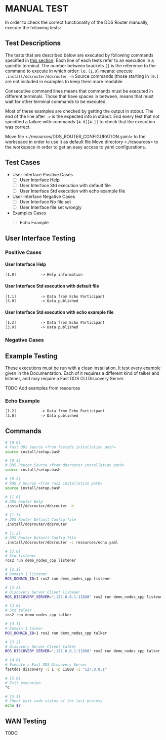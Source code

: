 # MANUAL TEST

In order to check the correct functionality of the DDS Router manually, execute the following tests:

## Test Descriptions

The tests that are described below are executed by following commands specified in [this section](#commands).
Each line of each tests refer to an execution in a specific terminal.
The number between brackets `[]` is the reference to the command to execute in which order:
    i.e. `[1.0]` means: execute `.install/ddsrouter/ddsrouter -h`
Source commands (those starting in `[0.`) are not included in examples to keep them more readable.

Consecutive command lines means that commands must be executed in different terminals.
Those that have spaces in between, means that must wait for other terminal commands to be executed.

Most of these examples are checked by getting the output in stdout.
The end of the line after `->` is the expected info in stdout.
End every test that not specified a failure with commands `[4.0][4.1]` to check that the execution was correct.

Move file <./resources/DDS_ROUTER_CONFIGURATION.yaml> to the workspace in order to use it as default file
Move directory <./resources> to the workspace in order to get an easy access to yaml configurations.

## Test Cases

- User Interface Positive Cases
  - [ ] User Interface Help
  - [ ] User Interface Std execution with default file
  - [ ] User Interface Std execution with echo example file

- User Interface Negative Cases
  - [ ] User Interface No file set
  - [ ] User Interface file set wrongly

- Examples Cases
  - [ ] Echo Example


## User Interface Testing

### Positive Cases

#### User Interface Help

```txt
[1.0]           -> Help information
```

#### User Interface Std execution with default file

```txt
[1.1]           -> Data from Echo Participant
[3.0]           -> Data published
```

#### User Interface Std execution with echo example file

```txt
[1.2]           -> Data from Echo Participant
[3.0]           -> Data published
```

### Negative Cases

## Example Testing

These executions must be run with a clean installation.
It test every example given in the Documentation.
Each of it requires a different kind of talker and listener, and may require a Fast DDS CLI Discovery Server.

TODO Add examples from resources

### Echo Example

```txt
[1.2]           -> Data from Echo Participant
[3.0]           -> Data published
```

## Commands

```sh
# [0.0]
# Fast DDS Source <from fastdds installation path>
source install/setup.bash

# [0.1]
# DDS Router Source <from ddsrouter installation path>
source install/setup.bash

# [0.2]
# ROS 2 Source <from ros2 installation path>
source install/setup.bash
```

```sh
# [1.0]
# DDS Router Help
.install/ddsrouter/ddsrouter -h

# [1.1]
# DDS Router Default Config file
.install/ddsrouter/ddsrouter

# [1.2]
# DDS Router Default Config file
.install/ddsrouter/ddsrouter -c resources/echo.yaml
```

```sh
# [2.0]
# Std listener
ros2 run demo_nodes_cpp listener

# [2.1]
# Domain 1 listener
ROS_DOMAIN_ID=1 ros2 run demo_nodes_cpp listener

# [2.2]
# Discovery Server Client listener
ROS_DISCOVERY_SERVER=";127.0.0.1:11888" ros2 run demo_nodes_cpp listener
```

```sh
# [3.0]
# Std talker
ros2 run demo_nodes_cpp talker

# [3.1]
# Domain 1 talker
ROS_DOMAIN_ID=1 ros2 run demo_nodes_cpp talker

# [3.2]
# Discovery Server Client talker
ROS_DISCOVERY_SERVER=";127.0.0.1:11888" ros2 run demo_nodes_cpp talker
```

```sh
# [4.0]
# Execute a Fast DDS Discovery Server
fastdds discovery -i 1 -p 11888 -i "127.0.0.1"
```

```sh
# [5.0]
# Exit execution
^C

# [5.1]
# Check exit code status of the last process
echo $?
```

## WAN Testing

TODO
